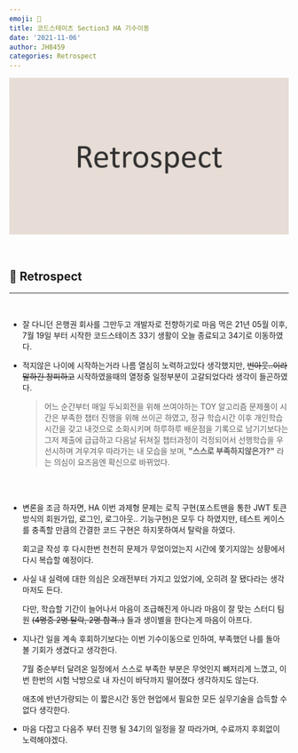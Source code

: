 ```yaml
---
emoji: 🤔
title: 코드스테이츠 Section3 HA 기수이동
date: '2021-11-06'
author: JH8459
categories: Retrospect
---
```


![github-blog.png](../../assets/common/RETROSPECT.png)

<br>

## 🤔 Retrospect

---

<br>

- 잘 다니던 은행권 회사를 그만두고 개발자로 전향하기로 마음 먹은 21년 05월 이후, 7월 19일 부터 시작한 코드스테이츠 33기 생활이 오늘 종료되고 34기로 이동하였다.

- 적지않은 나이에 시작하는거라 나름 열심히 노력하고있다 생각했지만, ~~번아웃..이라말하긴 창피하고~~ 시작하였을때의 열정중 일정부분이 고갈되었다라 생각이 들곤하였다.

  > 어느 순간부터 매일 두뇌회전을 위해 쓰여야하는 TOY 알고리즘 문제풀이 시간은 부족한 챕터 진행을 위해 쓰이곤 하였고, 정규 학습시간 이후 개인학습시간을 갖고 내것으로 소화시키며 하루하루 배운점을 기록으로 남기기보다는 그저 제출에 급급하고 다음날 뒤쳐질 챕터과정이 걱정되어서 선행학습을 우선시하며 겨우겨우 따라가는 내 모습을 보며, **"스스로 부족하지않은가?"** 라는 의심이 요즈음엔 확신으로 바뀌었다.

<br>
<br>

- 변론을 조금 하자면, HA 이번 과제형 문제는 로직 구현(포스트맨을 통한 JWT 토큰 방식의 회원가입, 로그인, 로그아웃.. 기능구현)은 모두 다 하였지만, 테스트 케이스를 충족할 만큼의 간결한 코드 구현은 하지못하여서 탈락을 하였다.

  회고글 작성 후 다시한번 천천히 문제가 무었이었는지 시간에 쫓기지않는 상황에서 다시 복습할 예정이다.

- 사실 내 실력에 대한 의심은 오래전부터 가지고 있었기에, 오히려 잘 됐다라는 생각마저도 든다.

  다만, 학습할 기간이 늘어나서 마음이 조급해진게 아니라 마음이 잘 맞는 스터디 팀원 ~~(4명중 2명 탈락, 2명 합격..)~~ 들과 생이별을 한다는게 마음이 아프다.

- 지나간 일을 계속 후회하기보다는 이번 기수이동으로 인하여, 부족했던 나를 돌아 볼 기회가 생겼다고 생각한다.

  7월 중순부터 달려온 일정에서 스스로 부족한 부분은 무엇인지 뼈저리게 느꼈고, 이번 한번의 시험 낙방으로 내 자신이 바닥까지 떨어졌다 생각하지도 않는다.

  애초에 반년가량되는 이 짧은시간 동안 현업에서 필요한 모든 실무기술을 습득할 수 없다 생각한다.

- 마음 다잡고 다음주 부터 진행 될 34기의 일정을 잘 따라가며, 수료까지 후회없이 노력해야겠다.

<br>
<br>

```toc

```
